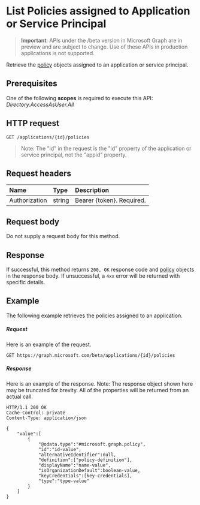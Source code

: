 # List Policies assigned to Application or Service Principal

> **Important**: APIs under the /beta version in Microsoft Graph are in preview and are subject to change. Use of these APIs in production applications is not supported.

Retrieve the [policy](../resources/policy.md) objects assigned to an application or service principal.

## Prerequisites
One of the following **scopes** is required to execute this API:
*Directory.AccessAsUser.All*

## HTTP request
<!-- { "blockType": "ignored" } -->
```http
GET /applications/{id}/policies
```

> Note: The "id" in the request is the "id" property of the application or service principal, not the "appid" property.

## Request headers
| Name       | Type | Description|
|:---------------|:--------|:----------|
| Authorization  | string  | Bearer {token}. Required. |

## Request body
Do not supply a request body for this method.


## Response
If successful, this method returns `200, OK` response code and [policy](../resources/policy.md) objects in the response body. If unsuccessful, a `4xx` error will be returned with specific details.

## Example
The following example retrieves the policies assigned to an application.

##### Request
Here is an example of the request.

```http
GET https://graph.microsoft.com/beta/applications/{id}/policies
```

##### Response
Here is an example of the response. Note: The response object shown here may be truncated for brevity. All of the properties will be returned from an actual call.

```http
HTTP/1.1 200 OK
Cache-Control: private
Content-Type: application/json

{
	"value":[
		{
			"@odata.type":"#microsoft.graph.policy",
			"id":"id-value",
			"alternativeIdentifier":null,
			"definition":["policy-definition"],
			"displayName":"name-value",
			"isOrganizationDefault":boolean-value,
			"keyCredentials":[key-credentials],
			"type":"type-value"
		}
	]
}
```

